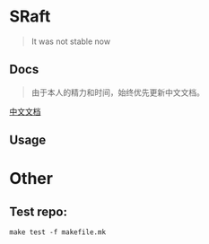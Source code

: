 # SRaft

> It was not stable now

## Docs

> 由于本人的精力和时间，始终优先更新中文文档。

[中文文档](./docs/zhcn/README.md)


## Usage


# Other

## Test repo:
```shell
make test -f makefile.mk
```